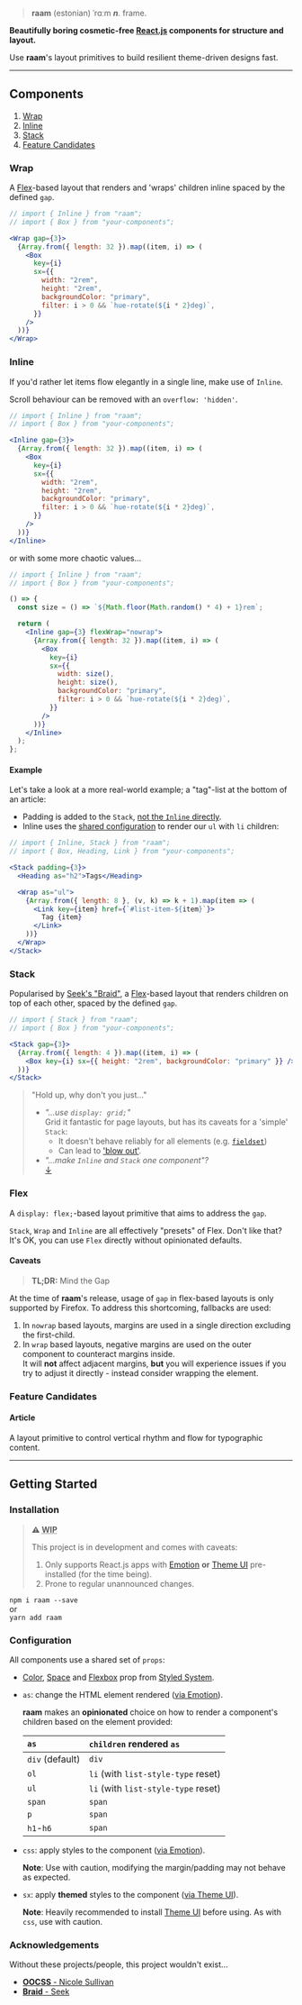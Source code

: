 > **raam** (estonian) ˈrɑːm _**n**._ frame.

**Beautifully boring cosmetic-free [React.js][reactjs] components for structure and layout.**

Use **raam**'s layout primitives to build resilient theme-driven designs fast.

---

## Components

1. [Wrap](#wrap)
2. [Inline](#inline)
3. [Stack](#stack)
4. [Feature Candidates](#feature-candidates)

### Wrap

A [Flex](#flex)-based layout that renders and 'wraps' children inline spaced
by the defined `gap`.

```jsx live=true
// import { Inline } from "raam";
// import { Box } from "your-components";

<Wrap gap={3}>
  {Array.from({ length: 32 }).map((item, i) => (
    <Box
      key={i}
      sx={{
        width: "2rem",
        height: "2rem",
        backgroundColor: "primary",
        filter: i > 0 && `hue-rotate(${i * 2}deg)`,
      }}
    />
  ))}
</Wrap>
```

### Inline

If you'd rather let items flow elegantly in a single line, make use of `Inline`.

Scroll behaviour can be removed with an `overflow: 'hidden'`.

```jsx live=true
// import { Inline } from "raam";
// import { Box } from "your-components";

<Inline gap={3}>
  {Array.from({ length: 32 }).map((item, i) => (
    <Box
      key={i}
      sx={{
        width: "2rem",
        height: "2rem",
        backgroundColor: "primary",
        filter: i > 0 && `hue-rotate(${i * 2}deg)`,
      }}
    />
  ))}
</Inline>
```

or with some more chaotic values…

```jsx live=true
// import { Inline } from "raam";
// import { Box } from "your-components";

() => {
  const size = () => `${Math.floor(Math.random() * 4) + 1}rem`;

  return (
    <Inline gap={3} flexWrap="nowrap">
      {Array.from({ length: 32 }).map((item, i) => (
        <Box
          key={i}
          sx={{
            width: size(),
            height: size(),
            backgroundColor: "primary",
            filter: i > 0 && `hue-rotate(${i * 2}deg)`,
          }}
        />
      ))}
    </Inline>
  );
};
```

#### Example

Let's take a look at a more real-world example; a "tag"-list at the bottom of an article:

- Padding is added to the `Stack`, [not the `Inline` directly](#caveats).
- Inline uses the [shared configuration](#configuration) to render our `ul` with `li` children:

```jsx live=true
// import { Inline, Stack } from "raam";
// import { Box, Heading, Link } from "your-components";

<Stack padding={3}>
  <Heading as="h2">Tags</Heading>

  <Wrap as="ul">
    {Array.from({ length: 8 }, (v, k) => k + 1).map(item => (
      <Link key={item} href={`#list-item-${item}`}>
        Tag {item}
      </Link>
    ))}
  </Wrap>
</Stack>
```

### Stack

Popularised by [Seek's "Braid"](https://github.com/seek-oss/braid-design-system), a [Flex](#flex)-based layout that renders children on top of each other, spaced
by the defined `gap`.

```jsx live=true
// import { Stack } from "raam";
// import { Box } from "your-components";

<Stack gap={3}>
  {Array.from({ length: 4 }).map((item, i) => (
    <Box key={i} sx={{ height: "2rem", backgroundColor: "primary" }} />
  ))}
</Stack>
```

> "Hold up, why don't you just…"
>
> - _"…use `display: grid;`"_  
>   Grid it fantastic for page layouts, but has its caveats for a 'simple' `Stack`:
>   - It doesn't behave reliably for all elements (e.g. [`fieldset`](https://bugs.chromium.org/p/chromium/issues/detail?id=854565))
>   - Can lead to ['blow out'](https://css-tricks.com/preventing-a-grid-blowout/).
> - _"…make `Inline` and `Stack` one component"?_  
>   [↓](#flex)

### Flex

A `display: flex;`-based layout primitive that aims to address the `gap`.

`Stack`, `Wrap` and `Inline` are all effectively "presets" of Flex. Don't like that? It's OK, you can use `Flex` directly without opinionated defaults.

#### Caveats

> **TL;DR:** Mind the Gap

At the time of **raam**'s release, usage of `gap` in flex-based layouts is only supported by Firefox. To address this shortcoming, fallbacks are used:

1. In `nowrap` based layouts, margins are used in a single direction excluding the first-child.
2. In `wrap` based layouts, negative margins are used on the outer component to counteract margins inside.  
   It will **not** affect adjacent margins, **but** you will experience issues if you try to adjust it directly - instead consider wrapping the element.

### Feature Candidates

#### Article

A layout primitive to control vertical rhythm and flow for typographic content.

---

## Getting Started

### Installation

> **⚠ <abbr title="Work in Progress">WIP</abbr>**
>
> This project is in development and comes with caveats:
>
> 1. Only supports React.js apps with [Emotion][emotion] **or** [Theme UI][theme-ui] pre-installed (for the time being).
> 2. Prone to regular unannounced changes.

`npm i raam --save`  
or  
`yarn add raam`

[reactjs]: https://reactjs.org
[theme-ui]: https://theme-ui.com/

### Configuration

All components use a shared set of `props`:

- [Color](https://styled-system.com/table#color), [Space](https://styled-system.com/table#space) and [Flexbox](https://styled-system.com/table#flexbox) prop from [Styled System](https://styled-system.com/).
- `as`: change the HTML element rendered ([via Emotion](https://emotion.sh/docs/styled#as-prop)).

  **raam** makes an **opinionated** choice on how to render a
  component's children based on the element provided:

  | `as`            | `children` rendered `as`            |
  | :-------------- | :---------------------------------- |
  | `div` (default) | `div`                               |
  | `ol`            | `li` (with `list-style-type` reset) |
  | `ul`            | `li` (with `list-style-type` reset) |
  | `span`          | `span`                              |
  | `p`             | `span`                              |
  | `h1`-`h6`       | `span`                              |

- `css`: apply styles to the component ([via Emotion](https://emotion.sh/docs/css-prop)).

  **Note**: Use with caution, modifying the margin/padding may not behave as expected.

- `sx`: apply **themed** styles to the component ([via Theme UI](https://theme-ui.com/sx-prop/)).

  **Note**: Heavily recommended to install [Theme UI][theme-ui] before using. As with `css`, use with caution.

### Acknowledgements

Without these projects/people, this project wouldn't exist…

- [**OOCSS** - Nicole Sullivan](https://github.com/stubbornella/oocss/wiki)
- [**Braid** - Seek](https://github.com/seek-oss/braid-design-system)

[emotion]: https://emotion.sh/
[reactjs]: https://reactjs.org
[theme-ui]: https://theme-ui.com/
